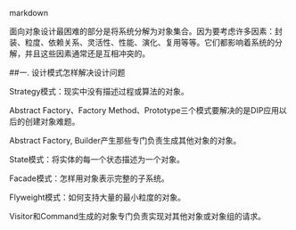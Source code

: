 markdown

面向对象设计最困难的部分是将系统分解为对象集合。因为要考虑许多因素：封装、粒度、依赖关系、灵活性、性能、演化、复用等等。它们都影响着系统的分解，并且这些因素通常还是互相冲突的。

##一. 设计模式怎样解决设计问题

Strategy模式：现实中没有描述过程或算法的对象。

Abstract Factory、Factory Method、Prototype三个模式要解决的是DIP应用以后的创建对象难题。

Abstract Factory, Builder产生那些专门负责生成其他对象的对象。

State模式：将实体的每一个状态描述为一个对象。

Facade模式：怎样用对象表示完整的子系统。

Flyweight模式：如何支持大量的最小粒度的对象。

Visitor和Command生成的对象专门负责实现对其他对象或对象组的请求。

